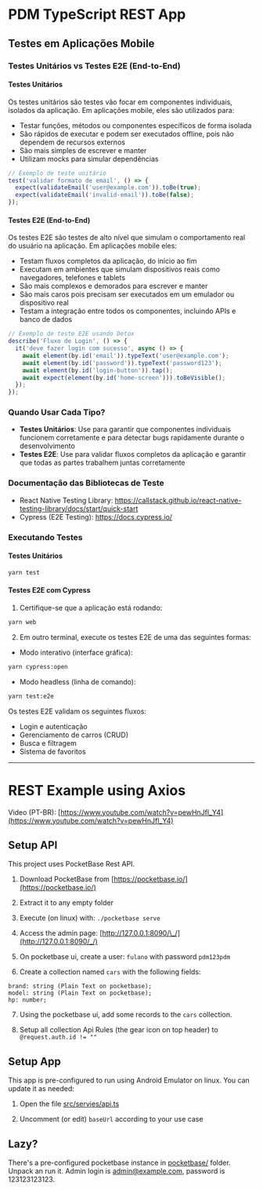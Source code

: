 # PDM TypeScript REST App

## Testes em Aplicações Mobile

### Testes Unitários vs Testes E2E (End-to-End)

#### Testes Unitários

Os testes unitários são testes vão focar  em componentes individuais, isolados da aplicação. Em aplicações mobile, eles são utilizados para:

- Testar funções, métodos ou componentes específicos de forma isolada
- São rápidos de executar e podem ser executados offline, pois não dependem de recursos externos
- São mais simples de escrever e manter
- Utilizam mocks para simular dependências

```typescript
// Exemplo de teste unitário
test('validar formato de email', () => {
  expect(validateEmail('user@example.com')).toBe(true);
  expect(validateEmail('invalid-email')).toBe(false);
});
```

#### Testes E2E (End-to-End)

Os testes E2E são testes de alto nível que simulam o comportamento real do usuário na aplicação. Em aplicações mobile eles:

- Testam fluxos completos da aplicação, do início ao fim
- Executam em ambientes que simulam dispositivos reais como navegadores, telefones e tablets
- São mais complexos e demorados para escrever e manter
- São mais caros pois precisam ser executados em um emulador ou dispositivo real
- Testam a integração entre todos os componentes, incluindo APIs e banco de dados

```typescript
// Exemplo de teste E2E usando Detox
describe('Fluxo de Login', () => {
  it('deve fazer login com sucesso', async () => {
    await element(by.id('email')).typeText('user@example.com');
    await element(by.id('password')).typeText('password123');
    await element(by.id('login-button')).tap();
    await expect(element(by.id('home-screen'))).toBeVisible();
  });
});
```

### Quando Usar Cada Tipo?

- **Testes Unitários**: Use para garantir que componentes individuais funcionem corretamente e para detectar bugs rapidamente durante o desenvolvimento
- **Testes E2E**: Use para validar fluxos completos da aplicação e garantir que todas as partes trabalhem juntas corretamente

### Documentação das Bibliotecas de Teste
- React Native Testing Library: https://callstack.github.io/react-native-testing-library/docs/start/quick-start
- Cypress (E2E Testing): https://docs.cypress.io/

### Executando Testes

#### Testes Unitários
```bash
yarn test
```

#### Testes E2E com Cypress
1. Certifique-se que a aplicação está rodando:
```bash
yarn web
```

2. Em outro terminal, execute os testes E2E de uma das seguintes formas:

- Modo interativo (interface gráfica):
```bash
yarn cypress:open
```

- Modo headless (linha de comando):
```bash
yarn test:e2e
```

Os testes E2E validam os seguintes fluxos:
- Login e autenticação
- Gerenciamento de carros (CRUD)
- Busca e filtragem
- Sistema de favoritos
---
# REST Example using Axios

Video (PT-BR): [https://www.youtube.com/watch?v=pewHnJfl_Y4](https://www.youtube.com/watch?v=pewHnJfl_Y4)

## Setup API

This project uses PocketBase Rest API.

1. Download PocketBase from [https://pocketbase.io/](https://pocketbase.io/)

2. Extract it to any empty folder

3. Execute (on linux) with: `./pocketbase serve`

4. Access the admin page: [http://127.0.0.1:8090/\_/](http://127.0.0.1:8090/_/)

5. On pocketbase ui, create a user: `fulano` with password `pdm123pdm`

6. Create a collection named `cars` with the following fields:

```
brand: string (Plain Text on pocketbase);
model: string (Plain Text on pocketbase);
hp: number;
```

7. Using the pocketbase ui, add some records to the `cars` collection.

8. Setup all collection Api Rules (the gear icon on top header) to `@request.auth.id != ""`

## Setup App

This app is pre-configured to run using Android Emulator on linux. You can update it as needed:

1. Open the file [src/servies/api.ts](src/servies/api.ts)

2. Uncomment (or edit) `baseUrl` according to your use case

## Lazy?

There's a pre-configured pocketbase instance in [pocketbase/](pocketbase/) folder. Unpack an run it. Admin login is admin@example.com, password is 123123123123.
